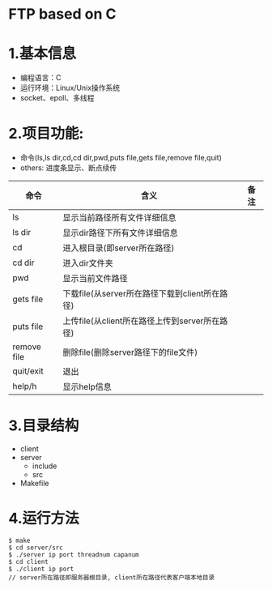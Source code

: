 FTP based on C
====

# 1.基本信息

* 编程语言：C
* 运行环境：Linux/Unix操作系统
* socket、epoll、多线程

# 2.项目功能:

* 命令(ls,ls dir,cd,cd dir,pwd,puts file,gets file,remove file,quit)
* others: 进度条显示、断点续传

|命令|含义|备注|
|-|-|-|
|ls|显示当前路径所有文件详细信息||
|ls dir|显示dir路径下所有文件详细信息||
|cd|进入根目录(即server所在路径)||
|cd dir|进入dir文件夹||
|pwd|显示当前文件路径||
|gets file|下载file(从server所在路径下载到client所在路径)||
|puts file|上传file(从client所在路径上传到server所在路径)||
|remove file|删除file(删除server路径下的file文件)||
|quit/exit|退出||
|help/h|显示help信息||

# 3.目录结构

- client
- server
    - include
    - src
- Makefile

# 4.运行方法

```
$ make
$ cd server/src
$ ./server ip port threadnum capanum
$ cd client
$ ./client ip port
// server所在路径即服务器根目录, client所在路径代表客户端本地目录
```
